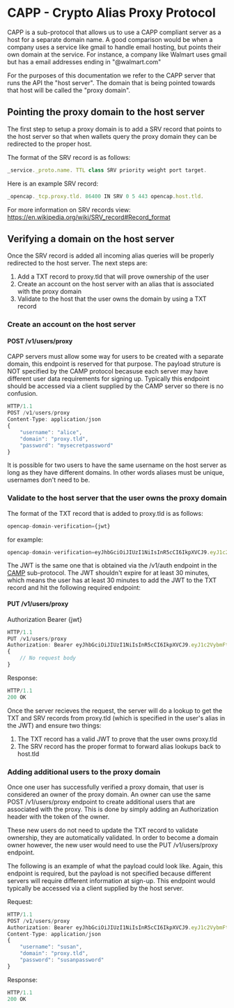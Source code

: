 # CAPP - Crypto Alias Proxy Protocol

CAPP is a sub-protocol that allows us to use a CAPP compliant server as a host for a separate domain name. A good comparison would be when a company uses a service like gmail to handle email hosting, but points their own domain at the service. For instance, a company like Walmart uses gmail but has a email addresses ending in "@walmart.com"

For the purposes of this documentation we refer to the CAPP server that runs the API the "host server". The domain that is being pointed towards that host will be called the "proxy domain".

## Pointing the proxy domain to the host server

The first step to setup a proxy domain is to add a SRV record that points to the host server so that when wallets query the proxy domain they can be redirected to the proper host.

The format of the SRV record is as follows:

```javascript
_service._proto.name. TTL class SRV priority weight port target.
```

Here is an example SRV record:

```javascript
_opencap._tcp.proxy.tld. 86400 IN SRV 0 5 443 opencap.host.tld.
```

For more information on SRV records view: https://en.wikipedia.org/wiki/SRV_record#Record_format

## Verifying a domain on the host server

Once the SRV record is added all incoming alias queries will be properly redirected to the host server. The next steps are:

1. Add a TXT record to proxy.tld that will prove ownership of the user
2. Create an account on the host server with an alias that is associated with the proxy domain
3. Validate to the host that the user owns the domain by using a TXT record

### Create an account on the host server

#### POST /v1/users/proxy

CAPP servers must allow some way for users to be created with a separate domain, this endpoint is reserved for that purpose. The payload struture is NOT specified by the CAMP protocol becasuse each server may have different user data requirements for signing up. Typically this endpoint should be accessed via a client supplied by the CAMP server so there is no confusion.

```javascript
HTTP/1.1
POST /v1/users/proxy
Content-Type: application/json
{
    "username": "alice",
    "domain": "proxy.tld",
    "password": "mysecretpassword"
}
```

It is possible for two users to have the same username on the host server as long as they have different domains. In other words aliases must be unique, usernames don't need to be.

### Validate to the host server that the user owns the proxy domain

The format of the TXT record that is added to proxy.tld is as follows:

```javascript
opencap-domain-verification={jwt}
```

for example:

```javascript
opencap-domain-verification=eyJhbGciOiJIUzI1NiIsInR5cCI6IkpXVCJ9.eyJ1c2VybmFtZSI6ImFsaWNlIiwiZG9tYWluIjoiZG9tYWluLnRsZCIsImlhdCI6MTUxNjIzOTAyMn0.KxyelSGuiSzBv2s6JlqbFU3kxgODsg1fm7AgrRFDE;
```

The JWT is the same one that is obtained via the /v1/auth endpoint in the [CAMP](/CAMP.md) sub-protocol. The JWT shouldn't expire for at least 30 minutes, which means the user has at least 30 minutes to add the JWT to the TXT record and hit the following required endpoint:

#### PUT /v1/users/proxy

Authorization Bearer {jwt}

```javascript
HTTP/1.1
PUT /v1/users/proxy
Authorization: Bearer eyJhbGciOiJIUzI1NiIsInR5cCI6IkpXVCJ9.eyJ1c2VybmFtZSI6ImFsaWNlIiwiZG9tYWluIjoiZG9tYWluLnRsZCIsImlhdCI6MTUxNjIzOTAyMn0.Kxy-elSGuiSzBv2s6JlqbFU3kxgOD-sg1fm7AgrRFDE
{
    // No request body
}
```

Response:

```javascript
HTTP/1.1
200 OK
```

Once the server recieves the request, the server will do a lookup to get the TXT and SRV records from proxy.tld (which is specified in the user's alias in the JWT) and ensure two things:

1. The TXT record has a valid JWT to prove that the user owns proxy.tld
2. The SRV record has the proper format to forward alias lookups back to host.tld

### Adding additional users to the proxy domain

Once one user has successfully verified a proxy domain, that user is considered an owner of the proxy domain. An owner can use the same POST /v1/users/proxy endpoint to create additional users that are associated with the proxy. This is done by simply adding an Authorization header with the token of the owner.

These new users do not need to update the TXT record to validate ownership, they are automatically validated. In order to become a domain owner however, the new user would need to use the PUT /v1/users/proxy endpoint.

The following is an example of what the payload could look like. Again, this endpoint is required, but the payload is not specified because different servers will require different information at sign-up. This endpoint would typically be accessed via a client supplied by the host server.

Request:

```javascript
HTTP/1.1
POST /v1/users/proxy
Authorization: Bearer eyJhbGciOiJIUzI1NiIsInR5cCI6IkpXVCJ9.eyJ1c2VybmFtZSI6ImFsaWNlIiwiZG9tYWluIjoiZG9tYWluLnRsZCIsImlhdCI6MTUxNjIzOTAyMn0.Kxy-elSGuiSzBv2s6JlqbFU3kxgOD-sg1fm7AgrRFDE
Content-Type: application/json
{
    "username": "susan",
    "domain": "proxy.tld",
    "password": "susanpassword"
}
```

Response:

```javascript
HTTP/1.1
200 OK
```
